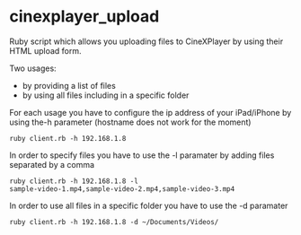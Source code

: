 cinexplayer_upload
==================

Ruby script which allows you uploading files to CineXPlayer by using their HTML upload form.

Two usages:
- by providing a list of files
- by using all files including in a specific folder

For each usage you have to configure the ip address of your iPad/iPhone by using the-h parameter (hostname does not work for the moment)

<code>ruby client.rb -h 192.168.1.8</code>

In order to specify files you have to use the -l paramater by adding files separated by a comma

<code>ruby client.rb -h 192.168.1.8 -l sample-video-1.mp4,sample-video-2.mp4,sample-video-3.mp4</code>

In order to use all files in a specific folder you have to use the -d paramater

<code>ruby client.rb -h 192.168.1.8 -d ~/Documents/Videos/</code>
